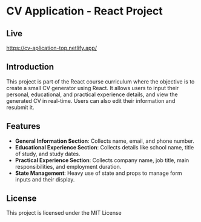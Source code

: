 # CV Application - React Project

## Live

https://cv-aplication-top.netlify.app/

## Introduction

This project is part of the React course curriculum where the objective is to create a small CV generator using React. It allows users to input their personal, educational, and practical experience details, and view the generated CV in real-time. Users can also edit their information and resubmit it.

## Features

- **General Information Section**: Collects name, email, and phone number.
- **Educational Experience Section**: Collects details like school name, title of study, and study dates.
- **Practical Experience Section**: Collects company name, job title, main responsibilities, and employment duration.
- **State Management**: Heavy use of state and props to manage form inputs and their display.

## License

This project is licensed under the MIT License
